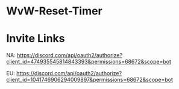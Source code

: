 # WvW-Reset-Timer

# Invite Links

NA: https://discord.com/api/oauth2/authorize?client_id=474935545814843393&permissions=68672&scope=bot

EU: https://discord.com/api/oauth2/authorize?client_id=1041746906294009897&permissions=68672&scope=bot
